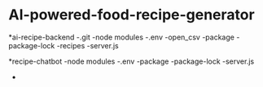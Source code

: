# AI-powered-food-recipe-generator

*ai-recipe-backend
  -.git
  -node modules
  -.env
  -open_csv
  -package
  -package-lock
  -recipes
  -server.js

  *recipe-chatbot
    -node modules
    -.env
    -package
    -package-lock
    -server.js
    
   -


  
